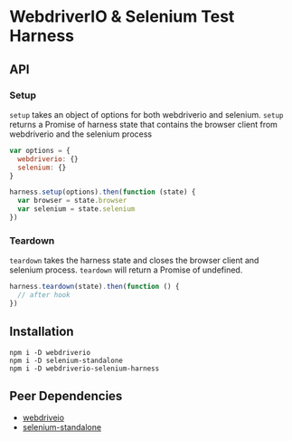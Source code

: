 # WebdriverIO & Selenium Test Harness

## API

### Setup

`setup` takes an object of options for both webdriverio and selenium.
`setup` returns a Promise of harness state that contains the browser client from webdriverio and the selenium process

```javascript
var options = {
  webdriverio: {}
  selenium: {}
}

harness.setup(options).then(function (state) {
  var browser = state.browser
  var selenium = state.selenium
})

```

### Teardown

`teardown` takes the harness state and closes the browser client and selenium process.
`teardown` will return a Promise of undefined.

```javascript
harness.teardown(state).then(function () {
  // after hook
})
```

## Installation

```shell
npm i -D webdriverio
npm i -D selenium-standalone
npm i -D webdriverio-selenium-harness
```

## Peer Dependencies

* [webdriveio](https://www.npmjs.com/package/webdriverio)
* [selenium-standalone](https://www.npmjs.com/package/selenium-standalone)
